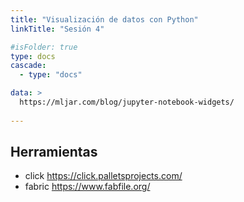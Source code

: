 ```yaml
---
title: "Visualización de datos con Python"
linkTitle: "Sesión 4"

#isFolder: true
type: docs
cascade:
  - type: "docs"

data: >
  https://mljar.com/blog/jupyter-notebook-widgets/
  
---
```




## Herramientas

* click  https://click.palletsprojects.com/
* fabric https://www.fabfile.org/
